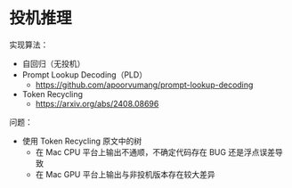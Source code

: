 # 投机推理

实现算法：
- 自回归（无投机）
- Prompt Lookup Decoding（PLD）
    - https://github.com/apoorvumang/prompt-lookup-decoding
- Token Recycling
    - https://arxiv.org/abs/2408.08696

问题：
- 使用 Token Recycling 原文中的树
    - 在 Mac CPU 平台上输出不通顺，不确定代码存在 BUG 还是浮点误差导致
    - 在 Mac GPU 平台上输出与非投机版本存在较大差异
